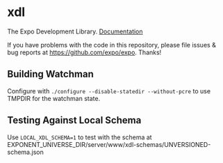 # xdl

The Expo Development Library.
[Documentation](https://docs.expo.io/versions/devdocs/index.html)

If you have problems with the code in this repository, please file issues & bug reports
at https://github.com/expo/expo. Thanks!

## Building Watchman

Configure with `./configure --disable-statedir --without-pcre` to use TMPDIR for the watchman state.

## Testing Against Local Schema

Use `LOCAL_XDL_SCHEMA=1` to test with the schema at EXPONENT_UNIVERSE_DIR/server/www/xdl-schemas/UNVERSIONED-schema.json
